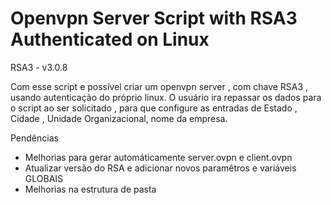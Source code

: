 # Openvpn Server Script with RSA3 Authenticated on Linux 
RSA3 - v3.0.8

Com esse script e possível criar  um openvpn server , com chave RSA3 , usando autenticação do próprio linux.
O usuário ira repassar os dados para o script ao ser solicitado , para que configure as entradas de Estado , Cidade , Unidade Organizacional, nome da empresa.

Pendências
- Melhorias para gerar automáticamente server.ovpn e client.ovpn
- Atualizar versão do RSA e adicionar novos paramêtros e variáveis GLOBAIS
- Melhorias na estrutura de pasta
